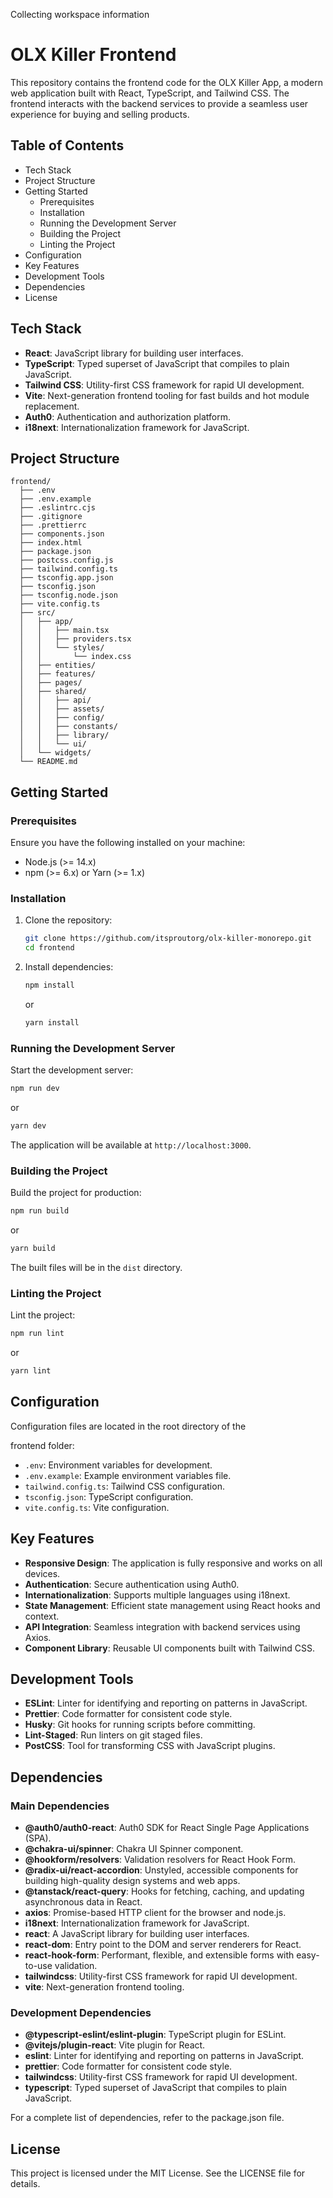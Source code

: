 Collecting workspace information

# OLX Killer Frontend

This repository contains the frontend code for the OLX Killer App, a modern web application built with React, TypeScript, and Tailwind CSS. The frontend interacts with the backend services to provide a seamless user experience for buying and selling products.

## Table of Contents

- Tech Stack
- Project Structure
- Getting Started
   - Prerequisites
   - Installation
   - Running the Development Server
   - Building the Project
   - Linting the Project
- Configuration
- Key Features
- Development Tools
- Dependencies
- License

## Tech Stack

- **React**: JavaScript library for building user interfaces.
- **TypeScript**: Typed superset of JavaScript that compiles to plain JavaScript.
- **Tailwind CSS**: Utility-first CSS framework for rapid UI development.
- **Vite**: Next-generation frontend tooling for fast builds and hot module replacement.
- **Auth0**: Authentication and authorization platform.
- **i18next**: Internationalization framework for JavaScript.

## Project Structure

```
frontend/
  ├── .env
  ├── .env.example
  ├── .eslintrc.cjs
  ├── .gitignore
  ├── .prettierrc
  ├── components.json
  ├── index.html
  ├── package.json
  ├── postcss.config.js
  ├── tailwind.config.ts
  ├── tsconfig.app.json
  ├── tsconfig.json
  ├── tsconfig.node.json
  ├── vite.config.ts
  ├── src/
  │   ├── app/
  │   │   ├── main.tsx
  │   │   ├── providers.tsx
  │   │   └── styles/
  │   │       └── index.css
  │   ├── entities/
  │   ├── features/
  │   ├── pages/
  │   ├── shared/
  │   │   ├── api/
  │   │   ├── assets/
  │   │   ├── config/
  │   │   ├── constants/
  │   │   ├── library/
  │   │   └── ui/
  │   └── widgets/
  └── README.md
```

## Getting Started

### Prerequisites

Ensure you have the following installed on your machine:

- Node.js (>= 14.x)
- npm (>= 6.x) or Yarn (>= 1.x)

### Installation

1. Clone the repository:

   ```sh
   git clone https://github.com/itsproutorg/olx-killer-monorepo.git
   cd frontend
   ```

2. Install dependencies:

   ```sh
   npm install
   ```

   or

   ```sh
   yarn install
   ```

### Running the Development Server

Start the development server:

```sh
npm run dev
```

or

```sh
yarn dev
```

The application will be available at `http://localhost:3000`.

### Building the Project

Build the project for production:

```sh
npm run build
```

or

```sh
yarn build
```

The built files will be in the `dist` directory.

### Linting the Project

Lint the project:

```sh
npm run lint
```

or

```sh
yarn lint
```

## Configuration

Configuration files are located in the root directory of the

frontend folder:

- `.env`: Environment variables for development.
- `.env.example`: Example environment variables file.
- `tailwind.config.ts`: Tailwind CSS configuration.
- `tsconfig.json`: TypeScript configuration.
- `vite.config.ts`: Vite configuration.

## Key Features

- **Responsive Design**: The application is fully responsive and works on all devices.
- **Authentication**: Secure authentication using Auth0.
- **Internationalization**: Supports multiple languages using i18next.
- **State Management**: Efficient state management using React hooks and context.
- **API Integration**: Seamless integration with backend services using Axios.
- **Component Library**: Reusable UI components built with Tailwind CSS.

## Development Tools

- **ESLint**: Linter for identifying and reporting on patterns in JavaScript.
- **Prettier**: Code formatter for consistent code style.
- **Husky**: Git hooks for running scripts before committing.
- **Lint-Staged**: Run linters on git staged files.
- **PostCSS**: Tool for transforming CSS with JavaScript plugins.

## Dependencies

### Main Dependencies

- **@auth0/auth0-react**: Auth0 SDK for React Single Page Applications (SPA).
- **@chakra-ui/spinner**: Chakra UI Spinner component.
- **@hookform/resolvers**: Validation resolvers for React Hook Form.
- **@radix-ui/react-accordion**: Unstyled, accessible components for building high-quality design systems and web apps.
- **@tanstack/react-query**: Hooks for fetching, caching, and updating asynchronous data in React.
- **axios**: Promise-based HTTP client for the browser and node.js.
- **i18next**: Internationalization framework for JavaScript.
- **react**: A JavaScript library for building user interfaces.
- **react-dom**: Entry point to the DOM and server renderers for React.
- **react-hook-form**: Performant, flexible, and extensible forms with easy-to-use validation.
- **tailwindcss**: Utility-first CSS framework for rapid UI development.
- **vite**: Next-generation frontend tooling.

### Development Dependencies

- **@typescript-eslint/eslint-plugin**: TypeScript plugin for ESLint.
- **@vitejs/plugin-react**: Vite plugin for React.
- **eslint**: Linter for identifying and reporting on patterns in JavaScript.
- **prettier**: Code formatter for consistent code style.
- **tailwindcss**: Utility-first CSS framework for rapid UI development.
- **typescript**: Typed superset of JavaScript that compiles to plain JavaScript.

For a complete list of dependencies, refer to the package.json file.

## License

This project is licensed under the MIT License. See the LICENSE file for details.
